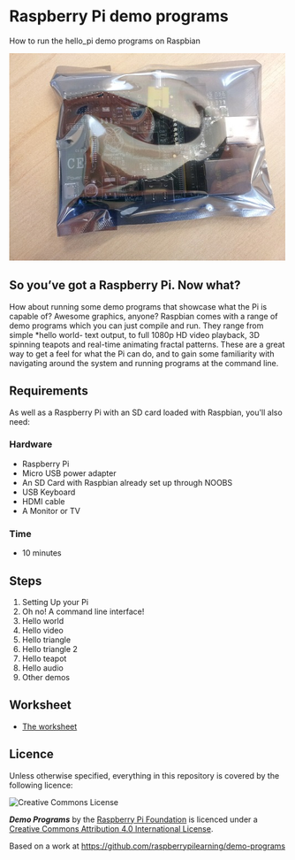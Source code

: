# Raspberry Pi demo programs

How to run the hello_pi demo programs on Raspbian

![image](./images/cover.jpg "Raspberry Pi")

## So you’ve got a Raspberry Pi. Now what?

How about running some demo programs that showcase what the Pi is capable of?  Awesome graphics, anyone?
Raspbian comes with a range of demo programs which you can just compile and run.  They range from simple *hello world- text output, to full 1080p HD video playback, 3D spinning teapots and real-time animating fractal patterns.
These are a great way to get a feel for what the Pi can do, and to gain some familiarity with navigating around the system and running programs at the command line.

## Requirements

As well as a Raspberry Pi with an SD card loaded with Raspbian, you'll also need:

### Hardware

- Raspberry Pi
- Micro USB power adapter
- An SD Card with Raspbian already set up through NOOBS
- USB Keyboard
- HDMI cable
- A Monitor or TV

### Time

- 10 minutes

## Steps

1. Setting Up your Pi
1. Oh no! A command line interface!
1. Hello world
1. Hello video
1. Hello triangle
1. Hello triangle 2
1. Hello teapot
1. Hello audio
1. Other demos

## Worksheet

- [The worksheet](WORKSHEET.md)

## Licence

Unless otherwise specified, everything in this repository is covered by the following licence:

![Creative Commons License](http://i.creativecommons.org/l/by-sa/4.0/88x31.png)

***Demo Programs*** by the [Raspberry Pi Foundation](http://raspberrypi.org) is licenced under a [Creative Commons Attribution 4.0 International License](http://creativecommons.org/licenses/by-sa/4.0/).

Based on a work at https://github.com/raspberrypilearning/demo-programs
